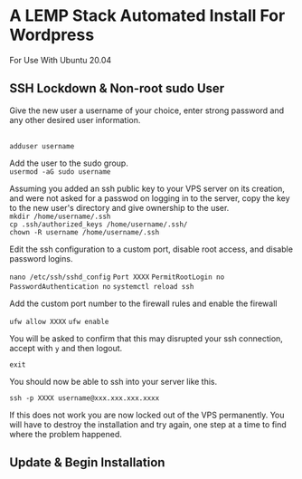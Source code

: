 <h1>A LEMP Stack Automated Install For Wordpress</h1>
<p>For Use With Ubuntu 20.04</p>
<h2>SSH Lockdown &amp; Non-root sudo User</h2>
Give the new user a username of your choice, enter strong password and any other desired user information.

<br>`adduser username`

Add the user to the sudo group.
<br>`usermod -aG sudo username`

Assuming you added an ssh public key to your VPS server on its creation, and were not asked for a passwod on logging in to the server, copy the key to the new user's directory and give ownership to the user.
<br>`mkdir /home/username/.ssh`
<br>`cp .ssh/authorized_keys /home/username/.ssh/`
<br>`chown -R username /home/username/.ssh`

Edit the ssh configuration to a custom port, disable root access, and disable password logins.

`nano /etc/ssh/sshd_config`
`Port XXXX`
`PermitRootLogin no`
`PasswordAuthentication no`
`systemctl reload ssh`

Add the custom port number to the firewall rules and enable the firewall

`ufw allow XXXX`
`ufw enable`

You will be asked to confirm that this may disrupted your ssh connection, accept with `y` and then logout.

`exit`

You should now be able to ssh into your server like this.

`ssh -p XXXX username@xxx.xxx.xxx.xxxx`

If this does not work you are now locked out of the VPS permanently. You will have to destroy the installation and try again, one step at a time to find where the problem happened.

<h2>Update &amp; Begin Installation</h2>
